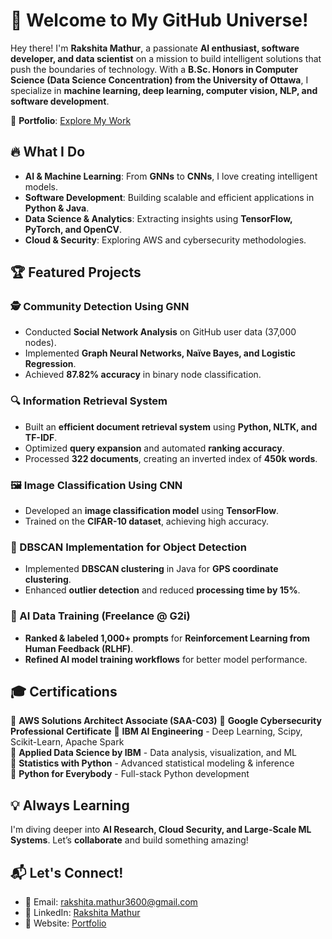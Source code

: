 # 👋 Welcome to My GitHub Universe!

Hey there! I'm **Rakshita Mathur**, a passionate **AI enthusiast, software developer, and data scientist** on a mission to build intelligent solutions that push the boundaries of technology. With a **B.Sc. Honors in Computer Science (Data Science Concentration) from the University of Ottawa**, I specialize in **machine learning, deep learning, computer vision, NLP, and software development**.

🚀 **Portfolio**: [Explore My Work](https://rakshita003.github.io/Personal-Portfolio/)

## 🔥 What I Do
- **AI & Machine Learning**: From **GNNs** to **CNNs**, I love creating intelligent models.
- **Software Development**: Building scalable and efficient applications in **Python & Java**.
- **Data Science & Analytics**: Extracting insights using **TensorFlow, PyTorch, and OpenCV**.
- **Cloud & Security**: Exploring AWS and cybersecurity methodologies.

## 🏆 Featured Projects

### 🕵️ Community Detection Using GNN
- Conducted **Social Network Analysis** on GitHub user data (37,000 nodes).
- Implemented **Graph Neural Networks, Naïve Bayes, and Logistic Regression**.
- Achieved **87.82% accuracy** in binary node classification.

### 🔍 Information Retrieval System
- Built an **efficient document retrieval system** using **Python, NLTK, and TF-IDF**.
- Optimized **query expansion** and automated **ranking accuracy**.
- Processed **322 documents**, creating an inverted index of **450k words**.

### 🖼️ Image Classification Using CNN
- Developed an **image classification model** using **TensorFlow**.
- Trained on the **CIFAR-10 dataset**, achieving high accuracy.

### 📌 DBSCAN Implementation for Object Detection
- Implemented **DBSCAN clustering** in Java for **GPS coordinate clustering**.
- Enhanced **outlier detection** and reduced **processing time by 15%**.

### 🤖 AI Data Training (Freelance @ G2i)
- **Ranked & labeled 1,000+ prompts** for **Reinforcement Learning from Human Feedback (RLHF)**.
- **Refined AI model training workflows** for better model performance.

## 🎓 Certifications
📜 **AWS Solutions Architect Associate (SAA-C03)** 
📜 **Google Cybersecurity Professional Certificate** 
📜 **IBM AI Engineering** - Deep Learning, Scipy, Scikit-Learn, Apache Spark  
📜 **Applied Data Science by IBM** - Data analysis, visualization, and ML  
📜 **Statistics with Python** - Advanced statistical modeling & inference  
📜 **Python for Everybody** - Full-stack Python development  
 
## 💡 Always Learning
I'm diving deeper into **AI Research, Cloud Security, and Large-Scale ML Systems**. Let’s **collaborate** and build something amazing!

## 📬 Let's Connect!
- 📧 Email: [rakshita.mathur3600@gmail.com](mailto:rakshita.mathur3600@gmail.com)
- 💼 LinkedIn: [Rakshita Mathur](https://www.linkedin.com/in/rakshitamathur/)
- 🏡 Website: [Portfolio](https://rakshita003.github.io/Personal-Portfolio/)




